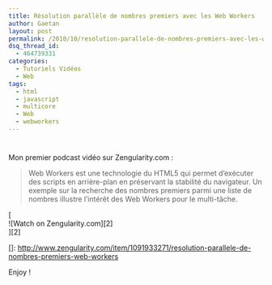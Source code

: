 ```yaml
---
title: Résolution parallèle de nombres premiers avec les Web Workers
author: Gaetan
layout: post
permalink: /2010/10/resolution-parallele-de-nombres-premiers-avec-les-web-workers/
dsq_thread_id:
  - 464739331
categories:
  - Tutoriels Vidéos
  - Web
tags:
  - html
  - javascript
  - multicore
  - Web
  - webworkers
---
```

# 

Mon premier podcast vidéo sur Zengularity.com :

> Web Workers est une technologie du HTML5 qui permet d’exécuter des scripts en arrière-plan en préservant la stabilité du navigateur. Un exemple sur la recherche des nombres premiers parmi une liste de nombres illustre l’intérêt des Web Workers pour le multi-tâche.

[  
![Watch on Zengularity.com][2]  
][2]

 []: http://www.zengularity.com/item/1091933271/resolution-parallele-de-nombres-premiers-web-workers

Enjoy !